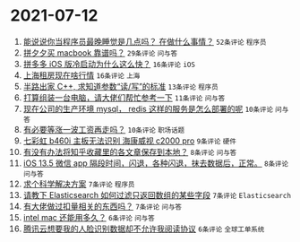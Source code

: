 # 2021-07-12

1. [能说说你当程序员最晚睡觉是几点吗？ 在做什么事情？](https://www.v2ex.com/t/788925) `52条评论` `程序员`
1. [拼夕夕买 macbook 靠谱吗？](https://www.v2ex.com/t/788920) `29条评论` `问与答`
1. [拼多多 iOS 版冷启动为什么这么快？](https://www.v2ex.com/t/788942) `16条评论` `iOS`
1. [上海租房现在啥行情](https://www.v2ex.com/t/788921) `16条评论` `上海`
1. [半路出家 C++, 求知道参数“读/写”的标准](https://www.v2ex.com/t/788934) `13条评论` `程序员`
1. [打算组装一台电脑，请大佬们帮忙参考一下](https://www.v2ex.com/t/788943) `11条评论` `问与答`
1. [现在公司的生产环境 mysql， redis 这样的服务是怎么部署的呢](https://www.v2ex.com/t/788949) `10条评论` `问与答`
1. [有必要等涨一波工资再走吗？](https://www.v2ex.com/t/788946) `10条评论` `职场话题`
1. [七彩虹 b460i 主板无法识别 海康威视 c2000 pro](https://www.v2ex.com/t/788944) `9条评论` `硬件`
1. [有没有办法将知乎收藏里的各文章保存到本地？](https://www.v2ex.com/t/788922) `8条评论` `问与答`
1. [iOS 13.5 微信 app 隔段时间，闪退，各种闪退，抹去数据后，正常。](https://www.v2ex.com/t/788919) `8条评论` `问与答`
1. [求个科学解决方案](https://www.v2ex.com/t/788940) `7条评论` `程序员`
1. [请教下 Elasticsearch 如何过滤只返回数组的某些字段](https://www.v2ex.com/t/788938) `7条评论` `Elasticsearch`
1. [有大佬做过扣量相关的东西吗？](https://www.v2ex.com/t/788926) `7条评论` `问与答`
1. [intel mac 还能用多久？](https://www.v2ex.com/t/788936) `6条评论` `问与答`
1. [腾讯云想要我的人脸识别数据却不允许我阅读协议](https://www.v2ex.com/t/788931) `6条评论` `全球工单系统`

